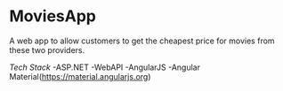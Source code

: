 # MoviesApp
A web app to allow customers to get the cheapest price for movies from these two providers.

*Tech Stack*
	-ASP.NET
	-WebAPI
	-AngularJS
	-Angular Material(https://material.angularjs.org)

